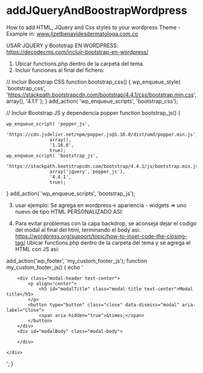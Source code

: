 # addJQueryAndBoostrapWordpress
How to add HTML, JQuery and Css styles to your wordpress Theme - Example in: www.lizetbenavidesdermatologa.com.co

USAR JQUERY y Bootstrap EN WORDPRESS: https://decodecms.com/incluir-bootstrap-en-wordpress/

1. Ubicar functions.php dentro de la carpeta del tema.
2. Incluir funciones al final del fichero:

// Incluir Bootstrap CSS
function bootstrap_css() {
	wp_enqueue_style( 'bootstrap_css', 
  					'https://stackpath.bootstrapcdn.com/bootstrap/4.4.1/css/bootstrap.min.css', 
  					array(), 
  					'4.1.1'
  					); 
}
add_action( 'wp_enqueue_scripts', 'bootstrap_css');


// Incluir Bootstrap JS y dependencia popper
function bootstrap_js() {

	wp_enqueue_script( 'popper_js', 
  					'https://cdn.jsdelivr.net/npm/popper.js@1.16.0/dist/umd/popper.min.js', 
  					array(), 
  					'1.16.0', 
  					true); 
	wp_enqueue_script( 'bootstrap_js', 
  					'https://stackpath.bootstrapcdn.com/bootstrap/4.4.1/js/bootstrap.min.js', 
  					array('jquery','popper_js'), 
  					'4.4.1', 
  					true); 
}
add_action( 'wp_enqueue_scripts', 'bootstrap_js');

3. usar ejemplo: Se agrega en wordpress-> apariencia - widgets => uno nuevo de tipo HTML PERSONALIZADO ASI:

<script>
		jQuery(document).ready(function() {
		jQuery('#modalTitle').html('Medidas contra el COVID-19 <strong style="color: #000000 !important;"><a href="https://www.instagram.com/explore/tags/yomequedoencasa/?hl=es-la" target="_new" style="color: #000000 !important;">#yoMeQuedoEnCasa</a> <a href="https://www.instagram.com/explore/tags/lizetbenavidesdermatologa/?hl=es-la" target="_new" style="color: #000000 !important;">#lizetbenavidesdermatologa</a></strong>');
		jQuery('#modalBody').html('<a href="https://api.whatsapp.com/send?phone=573112558004&text=Hola,%20te%20hablo%20desde%20tu%20web"><p align="center"><img src="covid19MiniLizet.png" class="figure-img img-fluid rounded"></p></a><p align="center" style="color: #000000 !important;">Click sobre la imagen si deseas contactarnos mediante WhatsApp.</p>');
		jQuery('#frmModal').modal({backdrop: 'static', keyboard: true});
		jQuery('#frmModal').modal('show');
		jQuery('#frmModal').fadeIn('slow');
	});
	
jQuery('.modal').on('shown.bs.modal', function() {
  //Make sure the modal and backdrop are siblings (changes the DOM)
  jQuery(this).before(jQuery('.modal-backdrop'));
  //Make sure the z-index is higher than the backdrop
  jQuery(this).css("z-index", parseInt(jQuery('.modal-backdrop').css('z-index')) + 1);
});	
	
</script>
	

4. Para evitar problemas con la capa backdrop, se aconseja dejar el codigo del modal al final del html, terminando el body asi: https://wordpress.org/support/topic/how-to-inset-code-the-closing-tag/
Ubicar functions.php dentro de la carpeta del tema y se agrega el HTML con JS asi:

add_action('wp_footer', 'my_custom_footer_js');
function my_custom_footer_js() {
  echo '<div id="frmModal" class="modal fade bd-example-modal-xl" tabindex="-1" role="dialog" aria-labelledby="myExtraLargeModalLabel" aria-hidden="true">
  <div class="modal-dialog modal-xl modal-dialog-centered" role="document">
    <div class="modal-content">

		<div class="modal-header text-center">
			<p align="center">
				<h5 id="modalTitle" class="modal-title text-center">Modal title</h5>
			</p>
			<button type="button" class="close" data-dismiss="modal" aria-label="Close">
				<span aria-hidden="true">&times;</span>
			</button>
		</div>
		<div id="modalBody" class="modal-body">
			
		</div>

    </div>
  </div>
</div>';
}

